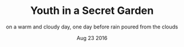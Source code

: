 ---
layout 										: coming-soon
title 										:  "Youth in a Secret Garden"
date 											:   'Aug 23 2016'

season: "1"

subtitle									: "on a warm and cloudy day, one day before rain poured from the clouds"
category									: "photo serie"
index-location						: "p5"

slide1 										: "intro-slide"
intro-slide_img 					: http://placehold.it/1400x933
intro-slide_title 				: introduction here
intro-slide_copy 					: "On a warm and cloudy evening, before the rain poured out of the clouds, the sky was a bright, beautiful orange with shadows of green - a rainbow before the storm. Featuring Chavon and her kimono."

slide2 										: "three-fold-slide"
three-fold-slide_img1 		: /assets/images/test-hendrix.jpg
three-fold-slide_img2 		: /assets/images/test-hendrix.jpg
three-fold-slide_img3 		: /assets/images/test-hendrix.jpg

slide3 										: "one-in-one-slide"
one-in-one_img-cover 			: /assets/images/test-hendrix.jpg
one-in-one_img-inner 			: /assets/images/test-hendrix.jpg

slide4 										: "full-width-slide1"
full-width_img1 					: /assets/images/test-hendrix.jpg

slide5 										: "two-plus-one-slide"
twoplus_img1 							: /assets/images/test-hendrix.jpg
twoplus_img2 							: /assets/images/test-hendrix.jpg
oneplus_img3 							: /assets/images/test-hendrix.jpg

slide6 										: "full-width-slide2"
full-width_img2 					: /assets/images/test-hendrix.jpg

slide7 										: "fin-slide"
fin-slide_img 						: /assets/images/test-hendrix.jpg
---